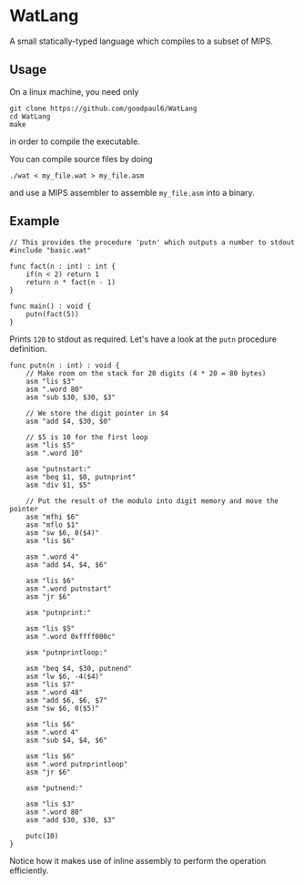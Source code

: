 # WatLang
A small statically-typed language which compiles to a subset of MIPS.

## Usage
On a linux machine, you need only
```
git clone https://github.com/goodpaul6/WatLang
cd WatLang
make
```
in order to compile the executable.

You can compile source files by doing
```
./wat < my_file.wat > my_file.asm
```
and use a MIPS assembler to assemble `my_file.asm` into a binary.

## Example
```
// This provides the procedure 'putn' which outputs a number to stdout
#include "basic.wat"

func fact(n : int) : int {
    if(n < 2) return 1
    return n * fact(n - 1)
}

func main() : void {
    putn(fact(5))
}
```

Prints `120` to stdout as required.
Let's have a look at the `putn` procedure definition.

```
func putn(n : int) : void {
    // Make room on the stack for 20 digits (4 * 20 = 80 bytes)
    asm "lis $3"
    asm ".word 80"
    asm "sub $30, $30, $3"
    
    // We store the digit pointer in $4
    asm "add $4, $30, $0"

    // $5 is 10 for the first loop
    asm "lis $5"
    asm ".word 10"

    asm "putnstart:"
    asm "beq $1, $0, putnprint"
    asm "div $1, $5"

    // Put the result of the modulo into digit memory and move the pointer
    asm "mfhi $6"
    asm "mflo $1"
    asm "sw $6, 0($4)"
    asm "lis $6"

    asm ".word 4"
    asm "add $4, $4, $6"

    asm "lis $6"
    asm ".word putnstart"
    asm "jr $6"
    
    asm "putnprint:"

    asm "lis $5"
    asm ".word 0xffff000c"

    asm "putnprintloop:"

    asm "beq $4, $30, putnend"
    asm "lw $6, -4($4)"
    asm "lis $7"
    asm ".word 48"
    asm "add $6, $6, $7"
    asm "sw $6, 0($5)"

    asm "lis $6"
    asm ".word 4"
    asm "sub $4, $4, $6"

    asm "lis $6"
    asm ".word putnprintloop"
    asm "jr $6"

    asm "putnend:"

    asm "lis $3"
    asm ".word 80"
    asm "add $30, $30, $3"

    putc(10)
}
```

Notice how it makes use of inline assembly to perform the operation efficiently.
